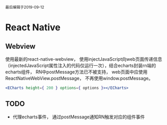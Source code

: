 <small>最后编辑于2019-09-12</small>

# React Native
## Webview
使用最新的react-native-webview， 使用injectJavaScript向web页面传递信息（injectedJavaScript属性注入的代码仅运行一次），结合echarts封装rn端的echarts组件， RN中postMessage方法已不被支持， web页面中应使用ReactNativeWebView.postMessage， 不再使用window.postMessage。
```jsx
<ECharts height={ 200 } options={ options }></ECharts>
```
## TODO
+ 代理echarts事件， 通过postMessage通知RN触发对应的组件事件